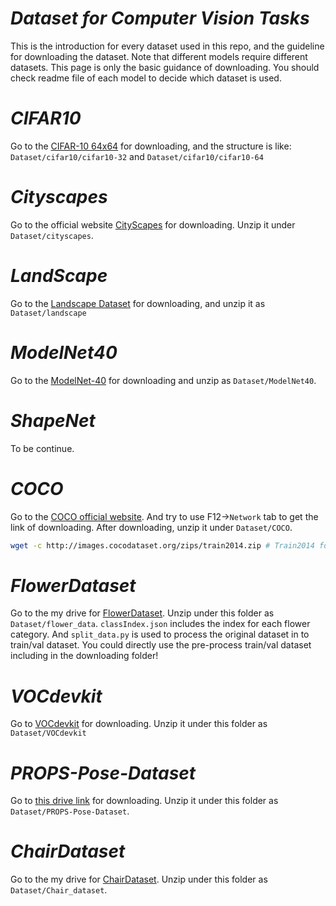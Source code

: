 # _Dataset for Computer Vision Tasks_ #

This is the introduction for every dataset used in this repo, and the guideline for downloading the dataset. Note that different models require different datasets. This page is only the basic guidance of downloading. You should check readme file of each model to decide which dataset is used.


# _CIFAR10_ #
Go to the [CIFAR-10 64x64](https://www.kaggle.com/datasets/joaopauloschuler/cifar10-64x64-resized-via-cai-super-resolution) for downloading, and the structure is like:
`Dataset/cifar10/cifar10-32` and `Dataset/cifar10/cifar10-64`


# _Cityscapes_ #
Go to the official website [CityScapes](https://www.cityscapes-dataset.com/downloads/) for downloading. Unzip it under `Dataset/cityscapes`.


# _LandScape_ #
Go to the [Landscape Dataset](https://www.kaggle.com/datasets/arnaud58/landscape-pictures) for downloading, and unzip it as `Dataset/landscape`


# _ModelNet40_ #
Go to the [ModelNet-40](https://www.kaggle.com/datasets/balraj98/modelnet40-princeton-3d-object-dataset) for downloading and unzip as `Dataset/ModelNet40`.


# _ShapeNet_ #
To be continue.


# _COCO_ #
Go to the [COCO official website](https://cocodataset.org/#download).  And try to use F12->`Network` tab to get the link of downloading. After downloading, unzip it under `Dataset/COCO`.
```bash
wget -c http://images.cocodataset.org/zips/train2014.zip # Train2014 for example
```

# _FlowerDataset_ #
Go to the my drive for [FlowerDataset](https://drive.google.com/file/d/1PVqNgHBQUudlIJdOcxSbq9FPTMnenDYg/view?usp=sharing). Unzip under this folder as `Dataset/flower_data`. `classIndex.json` includes the index for each flower category. And `split_data.py` is used to process the original dataset in to train/val dataset. You could directly use the pre-process train/val dataset including in the downloading folder!


# _VOCdevkit_ #
Go to [VOCdevkit](https://www.kaggle.com/datasets/wangyuhang3303/vocdevkit) for downloading. Unzip it under this folder as `Dataset/VOCdevkit`


# _PROPS-Pose-Dataset_ #
Go to [this drive link](https://drive.google.com/file/d/15rhwXhzHGKtBcxJAYMWJG7gN7BLLhyAq/view) for downloading. Unzip it under this folder as `Dataset/PROPS-Pose-Dataset`.


# _ChairDataset_ #
Go to the my drive for [ChairDataset](https://drive.google.com/file/d/12O18QBLeaeKfmXeTTNSJbNBDuCeoFoJk/view?usp=sharing). Unzip under this folder as `Dataset/Chair_dataset`.